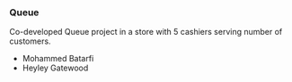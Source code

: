 ### Queue ###
Co-developed Queue project in a store with 5 cashiers serving number of customers.

* Mohammed Batarfi
* Heyley Gatewood
